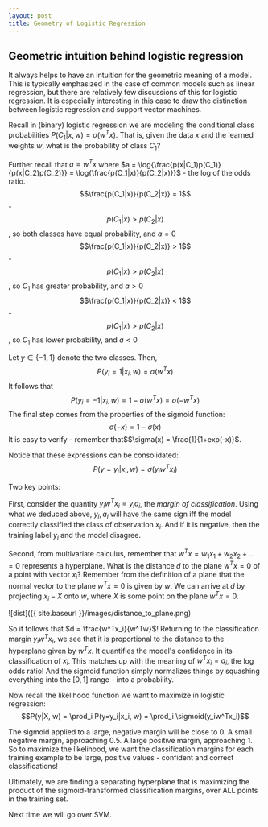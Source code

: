 ```yaml
---
layout: post
title: Geometry of Logistic Regression
---
```


## Geometric intuition behind logistic regression

It always helps to have an intuition for the geometric meaning of a model. This is typically emphasized in the case of common models such as linear regression, but there are relatively few discussions of this for logistic regression. It is especially interesting in this case to draw the distinction between logistic regression and support vector machines.

Recall in (binary) logistic regression we are modeling the conditional class probabilities $P(C_1|x, w) = \sigma(w^Tx)$. That is, given the data $x$ and the learned weights $w$, what is the probability of class $C_1$? 

Further recall that $a = w^Tx$ where $a = \log{\frac{p(x|C_1)p(C_1)}{p(x|C_2)p(C_2)}} = \log{\frac{p(C_1|x)}{p(C_2|x)}}$ - the log of the odds ratio. 
$$\frac{p(C_1|x)}{p(C_2|x)} = 1$$ - $$p(C_1|x) > p(C_2|x)$$, so both classes have equal probability, and $a = 0$
$$\frac{p(C_1|x)}{p(C_2|x)} > 1$$ - $$p(C_1|x) > p(C_2|x)$$, so $C_1$ has greater probability, and $a > 0$
$$\frac{p(C_1|x)}{p(C_2|x)} < 1$$ - $$p(C_1|x) > p(C_2|x)$$, so $C_1$ has lower probability, and $a < 0$

Let $y \in \{-1, 1\}$ denote the two classes. Then,
$$P(y_i=1|x_i, w) = \sigma(w^Tx)$$
It follows that
$$P(y_i=-1|x_i, w) = 1-\sigma(w^Tx) = \sigma(-w^Tx)$$
The final step comes from the properties of the sigmoid function: 
$$\sigma(-x) = 1-\sigma(x)$$ 
It is easy to verify - remember that$$\sigma(x) = \frac{1}{1+exp(-x)}$.

Notice that these expressions can be consolidated:
$$P(y=y_i|x_i, w) = \sigma(y_iw^Tx_i)$$

Two key points:

First, consider the quantity $y_iw^Tx_i = y_ia_i$, the *margin of classification*. Using what we deduced above, $y_i, a_i$ will have the same sign iff the model correctly classified the class of observation $x_i$. And if it is negative, then the training label $y_i$ and the model disagree.

Second, from multivariate calculus, remember that $w^Tx = w_1x_1 + w_2x_2 + ... = 0$ represents a hyperplane. What is the distance $d$ to the plane $w^Tx = 0$ of a point with vector $x_i$? 
Remember from the definition of a plane that the normal vector to the plane $w^Tx = 0$ is given by $w$. We can arrive at $d$ by projecting $x_i-X$ onto $w$, where $X$ is some point on the plane $w^Tx = 0$.

![dist]({{ site.baseurl }}/images/distance_to_plane.png)

So it follows that $d = \frac{w^Tx_i}{w^Tw}$!
Returning to the classification margin $y_iw^Tx_i$, we see that it is proportional to the distance to the hyperplane given by $w^Tx$. It quantifies the model's confidence in its classification of $x_i$. This matches up with the meaning of $w^Tx_i = a_i$, the log odds ratio! And the sigmoid function simply normalizes things by squashing everything into the $[0, 1]$ range - into a probability. 

Now recall the likelihood function we want to maximize in logistic regression: 
$$P(y|X, w) = \prod_i P(y=y_i|x_i, w) = \prod_i \sigmoid(y_iw^Tx_i)$$

The sigmoid applied to a large, negative margin will be close to $0$. A small negative margin, approaching $0.5$. A large positive margin, approaching $1$. So to maximize the likelihood, we want the classification margins for each training example to be large, positive values - confident and correct classifications!

Ultimately, we are finding a separating hyperplane that is maximizing the product of the sigmoid-transformed classification margins, over ALL points in the training set.

Next time we will go over SVM.